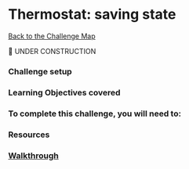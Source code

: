 # Thermostat: saving state

[Back to the Challenge Map](0_challenge_map.md)

:construction: UNDER CONSTRUCTION

### Challenge setup

### Learning Objectives covered

### To complete this challenge, you will need to:

### Resources

### [Walkthrough](walkthroughs/9.md)
